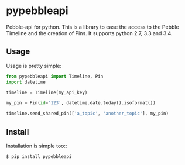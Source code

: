 pypebbleapi
============
Pebble-api for python.
This is a library to ease the access to the Pebble Timeline and the creation of Pins.
It supports python 2.7, 3.3 and 3.4.


Usage
-----

Usage is pretty simple:
```python
from pypebbleapi import Timeline, Pin
import datetime

timeline = Timeline(my_api_key)

my_pin = Pin(id='123', datetime.date.today().isoformat())

timeline.send_shared_pin(['a_topic', 'another_topic'], my_pin)
```


Install
-------

Installation is simple too::

    $ pip install pypebbleapi

